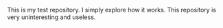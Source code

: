 This is my test repository. I simply explore how it works. This repository is very uninteresting and useless. 
